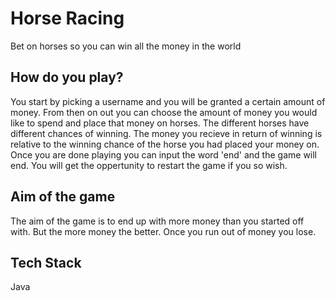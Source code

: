 # Horse Racing
Bet on horses so you can win all the money in the world

## How do you play?
You start by picking a username and you will be granted a certain amount of money. From then on out you can choose the amount of money you would like to spend and place that money on horses. The different horses have different chances of winning. The money you recieve in return of winning is relative to the winning chance of the horse you had placed your money on. Once you are done playing you can input the word 'end' and the game will end. You will get the oppertunity to restart the game if you so wish.

## Aim of the game
The aim of the game is to end up with more money than you started off with. But the more money the better. Once you run out of money you lose.

## Tech Stack
Java
